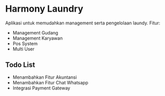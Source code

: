 # Harmony Laundry

Aplikasi untuk memudahkan management serta pengelolaan laundy.
Fitur:

-   Management Gudang
-   Management Karyawan
-   Pos System
-   Multi User


##  Todo List
-   Menambahkan Fitur Akuntansi
-   Menambahkan Fitur Chat Whatsapp
-   Integrasi Payment Gateway